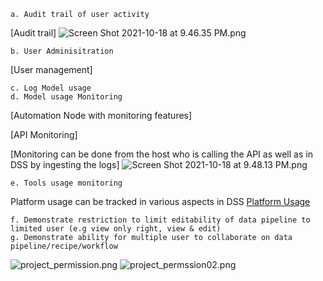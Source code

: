 ```
a. Audit trail of user activity
```
[Audit trail]
![Screen Shot 2021-10-18 at 9.46.35 PM.png](DasGEeGMeORr)
```
b. User Adminisitration
```
[User management]

```
c. Log Model usage
d. Model usage Monitoring
```
[Automation Node with monitoring features]

[API Monitoring]

[Monitoring can be done from the host who is calling the API as well as in DSS by ingesting the logs]
![Screen Shot 2021-10-18 at 9.48.13 PM.png](iOj324rbQ5N7)

```
e. Tools usage monitoring
```
Platform usage can be tracked in various aspects in DSS
[Platform Usage](https://design01.demoapac.ai/admin/monitoring/)

```
f. Demonstrate restriction to limit editability of data pipeline to limited user (e.g view only right, view & edit)
g. Demonstrate ability for multiple user to collaborate on data pipeline/recipe/workflow
```

![project_permission.png](jGqOgjjCN6pL)
![project_permssion02.png](NEM5J9pJXoYv)